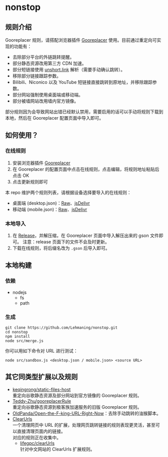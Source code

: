 # nonstop

## 规则介绍

Gooreplacer 规则，请搭配浏览器插件 [Gooreplacer](https://github.com/jiacai2050/gooreplacer) 使用。目前通过重定向可实现的功能有：

* 去除部分平台的外链跳转提醒。
* 部分静态资源改用第三方 CDN 加速。
* 部分短链接使用 [unshort.link](https://unshort.link) 解析（需要手动确认跳转）。
* 移除部分链接跟踪参数。
* Bilibili、Niconico 以及 YouTube 短链接直接跳转到原地址，并移除跟踪参数。
* 部分网站强制使用桌面端或移动端。
* 部分被墙网站改用墙内官方镜像。

部分规则因为会导致网站出错已经默认禁用，需要启用的话可以手动将规则下载到本地，然后在 Gooreplacer 配置页面中导入即可。

## 如何使用？

### 在线规则

1. 安装浏览器插件 [Gooreplacer](https://github.com/jiacai2050/gooreplacer)
2. 在 Gooreplacer 的配置页面中点击在线规则，点击编辑，将规则地址粘贴后点击 OK
3. 点击更新规则即可

本 repo 维护两个规则列表，请根据设备选择要导入的在线规则：

* 桌面端 (desktop.json)：[Raw](https://github.com/Lehmaning/nonstop/raw/master/desktop.json)、[jsDelivr](https://cdn.jsdelivr.net/gh/Lehmaning/nonstop/desktop.json)
* 移动端 (mobile.json)：[Raw](https://github.com/Lehmaning/nonstop/raw/master/mobile.json)、[jsDelivr](https://cdn.jsdelivr.net/gh/Lehmaning/nonstop/mobile.json)

### 本地导入
1. 在 [Release](https://github.com/Lehmaning/nonstop/archive/refs/heads/main.zip)，并解压缩，在 Gooreplacer 页面中导入解压出来的 gson 文件即可。
注意：release 页面下的文件不会及时更新。
2. 下载在线规则，将后缀名改为 ```.gson``` 后导入即可。

## 本地构建
### 依赖
* nodejs
    * fs
    * path

### 生成
```shell
git clone https://github.com/Lehmaning/nonstop.git
cd nonstop
npm install
node src/merge.js
```

你可以用如下命令对 URL 进行测试：
```shell
node src/sandbox.js <desktop.json / mobile.json> <source URL>
```

## 其它同类型扩展以及规则
* [keqingrong/static-files-host](https://github.com/keqingrong/static-files-host)<br/>重定向谷歌静态资源及部分网站到官方镜像的 Gooreplacer 规则。
* [Teddy-Zhu/gooreplacerRule](https://github.com/Teddy-Zhu/gooreplacerRule)<br/>重定向谷歌静态资源到极客族加速服务的旧版 Gooreplacer 规则。
* [OldPanda/Open-the-F-king-URL-Right-Now](https://github.com/OldPanda/Open-the-F-king-URL-Right-Now)：去除手动跳转的油猴脚本。
* [ClearUrls](https://github.com/ClearURLs/Addon)<br/>一个清理网页中 URL 的扩展，处理网页跳转链接的规则表现更灵活，甚至可以直接清理页面内的链接。<br/>
对应的规则正在收集中。
    * [lifegpc/clearUrls](https://github.com/lifegpc/clearUrls)<br/>针对中文网站的 ClearUrls 扩展规则。
